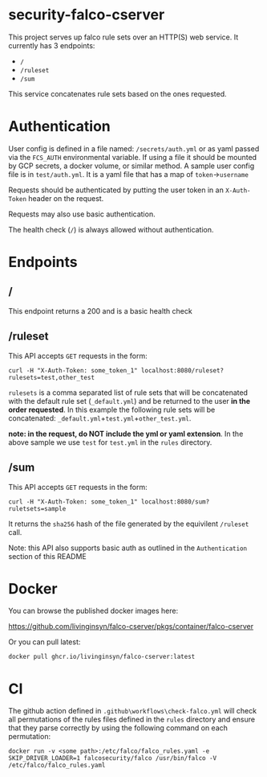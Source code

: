 # security-falco-cserver
This project serves up falco rule sets over an HTTP(S) web service. It currently has 3 endpoints:

* `/`
* `/ruleset`
* `/sum`

This service concatenates rule sets based on the ones requested. 

# Authentication
User config is defined in a file named: `/secrets/auth.yml` or as yaml passed via the `FCS_AUTH` environmental variable. If using a file it should be mounted by GCP secrets, a docker volume, or similar method. A sample user config file is in `test/auth.yml`. It is a yaml file that has a map of `token`->`username`

Requests should be authenticated by putting the user token in an `X-Auth-Token` header on the request. 

Requests may also use basic authentication.

The health check (`/`) is always allowed without authentication.

# Endpoints

## /
This endpoint returns a 200 and is a basic health check

## /ruleset
This API accepts `GET` requests in the form:

```shell
curl -H "X-Auth-Token: some_token_1" localhost:8080/ruleset?rulesets=test,other_test
```

`rulesets` is a comma separated list of rule sets that will be concatenated with the default rule set (`_default.yml`) and be returned to the user **in the order requested**. In this example the following rule sets will be concatenated: `_default.yml`+`test.yml`+`other_test.yml`.

**note: in the request, do NOT include the yml or yaml extension**. In the above sample we use `test` for `test.yml` in the `rules` directory.

## /sum
This API accepts `GET` requests in the form:

```shell
curl -H "X-Auth-Token: some_token_1" localhost:8080/sum?ruletsets=sample
```

It returns the `sha256` hash of the file generated by the equivilent `/ruleset` call.

Note: this API also supports basic auth as outlined in the `Authentication` section of this README

# Docker
You can browse the published docker images here:

https://github.com/livinginsyn/falco-cserver/pkgs/container/falco-cserver

Or you can pull latest:

```shell
docker pull ghcr.io/livinginsyn/falco-cserver:latest
```

# CI
The github action defined in `.github\workflows\check-falco.yml` will check all permutations of the rules files defined in the `rules` directory and ensure that they parse correctly by using the following command on each permutation:

```
docker run -v <some path>:/etc/falco/falco_rules.yaml -e SKIP_DRIVER_LOADER=1 falcosecurity/falco /usr/bin/falco -V /etc/falco/falco_rules.yaml
 ```